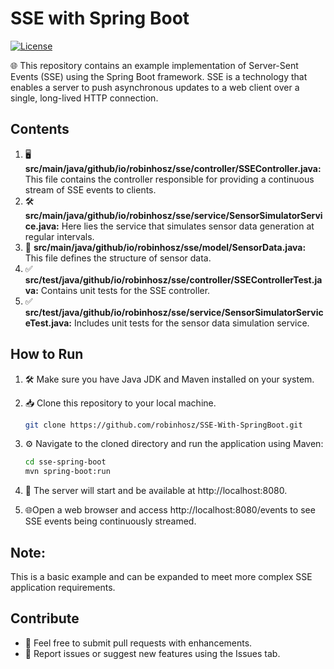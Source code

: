 # SSE with Spring Boot

[![License](https://img.shields.io/badge/license-MIT-blue.svg)](https://github.com/robinhosz/SSE-With-SpringBoot/blob/master/LICENSE)

🌐 This repository contains an example implementation of Server-Sent Events (SSE) using the Spring Boot framework. SSE is a technology that enables a server to push asynchronous updates to a web client over a single, long-lived HTTP connection.

## Contents

1. 🖥️ **src/main/java/github/io/robinhosz/sse/controller/SSEController.java:** This file contains the controller responsible for providing a continuous stream of SSE events to clients.
2. 🛠️ **src/main/java/github/io/robinhosz/sse/service/SensorSimulatorService.java:** Here lies the service that simulates sensor data generation at regular intervals.
3. 📝 **src/main/java/github/io/robinhosz/sse/model/SensorData.java:** This file defines the structure of sensor data.
4. ✅ **src/test/java/github/io/robinhosz/sse/controller/SSEControllerTest.java:** Contains unit tests for the SSE controller.
5. ✅ **src/test/java/github/io/robinhosz/sse/service/SensorSimulatorServiceTest.java:** Includes unit tests for the sensor data simulation service.

## How to Run

1. 🛠️ Make sure you have Java JDK and Maven installed on your system.
2. 📥 Clone this repository to your local machine.

   ```bash
   git clone https://github.com/robinhosz/SSE-With-SpringBoot.git
   ```
3. ⚙️ Navigate to the cloned directory and run the application using Maven:

    ```bash
    cd sse-spring-boot
    mvn spring-boot:run
    ```
4. 🚀 The server will start and be available at http://localhost:8080.
  
5. 🌐Open a web browser and access http://localhost:8080/events to see SSE events being continuously streamed.

## Note: 
This is a basic example and can be expanded to meet more complex SSE application requirements.

## Contribute
 * 🤝 Feel free to submit pull requests with enhancements.
 * 🐞 Report issues or suggest new features using the Issues tab.
